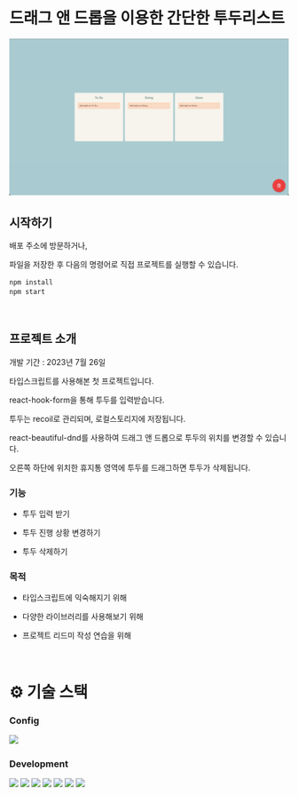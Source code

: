# 드래그 앤 드롭을 이용한 간단한 투두리스트

<img src="main.png" alt="메인 화면 이미지"/>

<br />

## 시작하기

배포 주소에 방문하거나,

파일을 저장한 후 다음의 명령어로 직접 프로젝트를 실행할 수 있습니다.

```zsh
npm install
npm start
```

<br />

## 프로젝트 소개

개발 기간 : 2023년 7월 26일

타입스크립트를 사용해본 첫 프로젝트입니다.

react-hook-form을 통해 투두를 입력받습니다.

투두는 recoil로 관리되며, 로컬스토리지에 저장됩니다.

react-beautiful-dnd를 사용하여 드래그 앤 드롭으로 투두의 위치를 변경할 수 있습니다.

오른쪽 하단에 위치한 휴지통 영역에 투두를 드래그하면 투두가 삭제됩니다.

### 기능

- 투두 입력 받기

- 투두 진행 상황 변경하기

- 투두 삭제하기

### 목적

- 타입스크립트에 익숙해지기 위해

- 다양한 라이브러리를 사용해보기 위해

- 프로젝트 리드미 작성 연습을 위해

<br />

# ⚙️ 기술 스택

### Config

<img src="https://img.shields.io/badge/npm-CB3837?style=for-the-badge&logo=npm&logoColor=white">

### Development

<div style="display: flex; gap: 4px;">
  <img src="https://img.shields.io/badge/create react app-09D3AC?style=for-the-badge&logo=create react app&logoColor=white">
  <img src="https://img.shields.io/badge/typescript-3178C6?style=for-the-badge&logo=typescript&logoColor=white">
  <img src="https://img.shields.io/badge/recoil-3578E5?style=for-the-badge&logo=recoil&logoColor=white">
  <img src="https://img.shields.io/badge/react hook form-EC5990?style=for-the-badge&logo=react hook form&logoColor=white">
  <img src="https://img.shields.io/badge/styled components-DB7093?style=for-the-badge&logo=styled components&logoColor=white">
  <img src="https://img.shields.io/badge/react beautiful dnd-09AE7C?style=for-the-badge&logo=react&logoColor=white">
  <img src="https://img.shields.io/badge/react icons-E91E62?style=for-the-badge&logo=react&logoColor=white">
</div>
